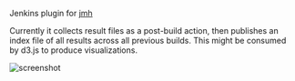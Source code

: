 Jenkins plugin for [jmh](http://openjdk.java.net/projects/code-tools/jmh)

Currently it collects result files as a post-build action, then publishes an index file of all results
across all previous builds. This might be consumed by d3.js to produce visualizations.

![screenshot](http://i.imgur.com/WzwV0qj.png)